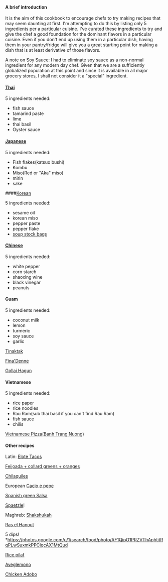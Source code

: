 #### A brief introduction
It is the aim of this cookbook to encourage chefs to try making recipes that may seem daunting at first. I'm attempting to do this by listing only 5 ingredients per a particular cuisine. I've curated these ingredients to try and give the chef a good foundation for the dominant flavors in a particular cuisine. Even if you don't end up using them in a particular dish, having them in your pantry/fridge will give you a great starting point for making a dish that is at least derivative of those flavors. 

A note on Soy Sauce: I had to eliminate soy sauce as a non-normal ingredient for any modern day chef. Given that we are a sufficiently globalized population at this point and since it is available in all major grocery stores, I shall not consider it a "special" ingredient.
  
#### [Thai](Thai.md) 

5 ingredients needed:
- fish sauce
- tamarind paste
- lime
- thai basil
- Oyster sauce

  
#### [Japanese](Japanese.md)

5 ingredients needed:
* Fish flakes(katsuo bushi)
* Kombu
* Miso(Red or "Aka" miso)
* mirin
* sake


####[Korean](Korean.md)

5 ingredients needed:
* sesame oil
* korean miso
* pepper paste
* pepper flake
* [soup stock bags](https://www.amazon.com/Dried-Seafood-Anchovy-Dashi-Korea/dp/B07ZRPP3WX/ref=asc_df_B07ZRPP3WX/?tag=hyprod-20&linkCode=df0&hvadid=416728157253&hvpos=&hvnetw=g&hvrand=13718994789077652025&hvpone=&hvptwo=&hvqmt=&hvdev=c&hvdvcmdl=&hvlocint=&hvlocphy=9031953&hvtargid=pla-887170875544&psc=1&tag=&ref=&adgrpid=93863646397&hvpone=&hvptwo=&hvadid=416728157253&hvpos=&hvnetw=g&hvrand=13718994789077652025&hvqmt=&hvdev=c&hvdvcmdl=&hvlocint=&hvlocphy=9031953&hvtargid=pla-887170875544)
  

#### [Chinese](Chinese.md)
  
5 ingredients needed:
* white pepper
* corn starch
* shaoxing wine
* black vinegar
* peanuts


#### Guam

5 ingredients needed:
* coconut milk
* lemon
* turmeric
* soy sauce
* garlic

[Tinaktak](TinakTak.md)

[Fina'Denne](fina_denne.md)

[Gollai Hagun](gollai_hagun.md)


#### Vietnamese

5 ingredients needed:
* rice paper
* rice noodles
* Rau Ram(sub thai basil if you can't find Rau Ram)
* fish sauce
* chilis

[Vietnamese Pizza(Banh Trang Nuong)](Vietnamese%20pizza.md)

#### Other recipes

Latin:
[Elote Tacos](elote_tacos.md) 

[Feijoada + collard greens + oranges](feijoada.md) 

[Chilaquiles](Chilaquiles.md)

European
[Cacio e pepe](cacio_e_pepe.md) 

[Spanish green Salsa](spanish_green_salsa.md) 

[Spaetzle](spaetzle.md)! 
  
Maghreb: 
[Shakshukah](Shakshukah.md)

[Ras el Hanout](Ras_el_Hanout.md)

5 dips! *https://photos.google.com/u/1/search/food/photo/AF1QipO1PRZVThAphtitRqPLwSuxmkPPClqcAX1MtQud

[Rice pilaf](Rice%20Pilaf.md)

[Aveglemono](aveglemono.md)

[Chicken Adobo](chicken_adobo.md)
